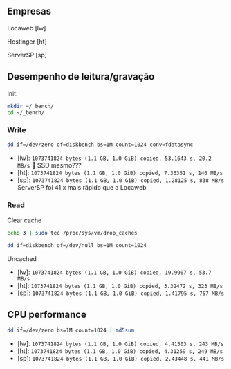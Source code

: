 ## Empresas
Locaweb [lw]

Hostinger [ht] 

ServerSP [sp]



## Desempenho de leitura/gravação

Init:
```sh
mkdir ~/_bench/
cd ~/_bench/
```

### Write

```sh
dd if=/dev/zero of=diskbench bs=1M count=1024 conv=fdatasync
```

- [lw]: `1073741824 bytes (1.1 GB, 1.0 GiB) copied, 53.1643 s, 20.2 MB/s` :snail: SSD mesmo???
- [ht]: `1073741824 bytes (1.1 GB, 1.0 GiB) copied, 7.36351 s, 146 MB/s` 
- [sp]: `1073741824 bytes (1.1 GB, 1.0 GiB) copied, 1.28125 s, 838 MB/s` ServerSP foi 41 x mais rápido que a Locaweb

### Read

Clear cache
```sh
echo 3 | sudo tee /proc/sys/vm/drop_caches
```

```sh
dd if=diskbench of=/dev/null bs=1M count=1024
```
Uncached

- [lw]: `1073741824 bytes (1.1 GB, 1.0 GiB) copied, 19.9907 s, 53.7 MB/s`
- [ht]: `1073741824 bytes (1.1 GB, 1.0 GiB) copied, 3.32472 s, 323 MB/s`
- [sp]: `1073741824 bytes (1.1 GB, 1.0 GiB) copied, 1.41795 s, 757 MB/s`

## CPU performance

```sh
dd if=/dev/zero bs=1M count=1024 | md5sum
```

- [lw]: `1073741824 bytes (1.1 GB, 1.0 GiB) copied, 4.41503 s, 243 MB/s`
- [ht]: `1073741824 bytes (1.1 GB, 1.0 GiB) copied, 4.31259 s, 249 MB/s`
- [sp]: `1073741824 bytes (1.1 GB, 1.0 GiB) copied, 2.43448 s, 441 MB/s`

